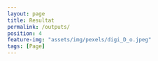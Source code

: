 ```yaml
---
layout: page
title: Resultat
permalink: /outputs/
position: 4
feature-img: "assets/img/pexels/digi_D_o.jpeg"
tags: [Page]
---
```


 <div class="home">
    <style scoped>
       
    </style>

    {% capture _blog %}{% include blog/blog.liquid %}{% endcapture %}
    {{ _blog | split: " " | join: " "}}
</div>
